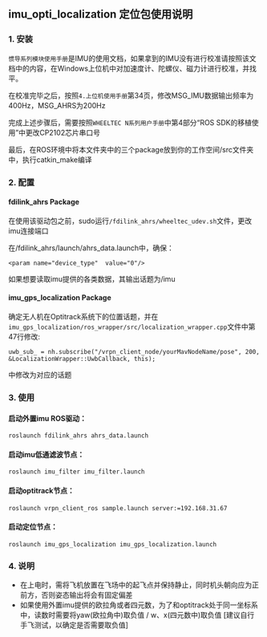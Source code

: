 ## imu_opti_localization 定位包使用说明
### 1. 安装
`惯导系列模块使用手册`是IMU的使用文档，如果拿到的IMU没有进行校准请按照该文档中的内容，在Windows上位机中对加速度计、陀螺仪、磁力计进行校准，并找平。

在校准完毕之后，按照`4.上位机使用手册`第34页，修改MSG_IMU数据输出频率为400Hz，MSG_AHRS为200Hz

完成上述步骤后，需要按照`WHEELTEC N系列用户手册`中第4部分“ROS SDK的移植使用”中更改CP2102芯片串口号

最后，在ROS环境中将本文件夹中的三个package放到你的工作空间/src文件夹中，执行catkin_make编译

### 2. 配置

#### fdilink_ahrs Package
在使用该驱动包之前，sudo运行`/fdilink_ahrs/wheeltec_udev.sh`文件，更改imu连接端口

在/fdilink_ahrs/launch/ahrs_data.launch中，确保：
```shell
<param name="device_type"  value="0"/>
```
如果想要读取imu提供的各类数据，其输出话题为/imu
#### imu_gps_localization Package
确定无人机在Optitrack系统下的位置话题，并在`imu_gps_localization/ros_wrapper/src/localization_wrapper.cpp`文件中第47行修改:
```shell
uwb_sub_ = nh.subscribe("/vrpn_client_node/yourMavNodeName/pose", 200, &LocalizationWrapper::UwbCallback, this);
```
中修改为对应的话题

### 3. 使用
#### 启动外置imu ROS驱动：
```shell
roslaunch fdilink_ahrs ahrs_data.launch
```

#### 启动imu低通滤波节点：
```shell
roslaunch imu_filter imu_filter.launch
```
#### 启动optitrack节点：
```shell
roslaunch vrpn_client_ros sample.launch server:=192.168.31.67
```
#### 启动定位节点：
```shell
roslaunch imu_gps_localization imu_gps_localization.launch
```

### 4. 说明
* 在上电时，需将飞机放置在飞场中的起飞点并保持静止，同时机头朝向应为正前方，否则姿态输出将会有固定偏差
* 如果使用外置imu提供的欧拉角或者四元数，为了和optitrack处于同一坐标系中，读数时需要将yaw(欧拉角中)取负值 / w、x(四元数中)取负值
[建议自行手飞测试，以确定是否需要取负值]
